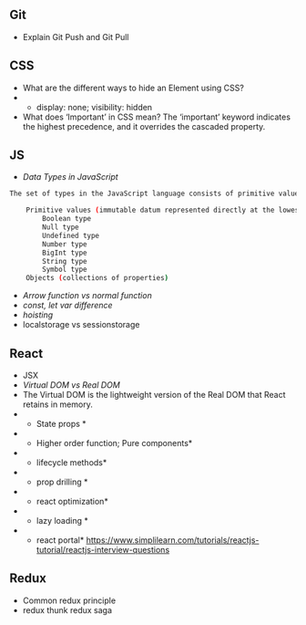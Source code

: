 ## Git 
- Explain Git Push and Git Pull

## CSS
- What are the different ways to hide an Element using CSS?
- - display: none; visibility: hidden
- What does ‘Important’ in CSS mean?
The ‘important’ keyword indicates the highest precedence, and it overrides the cascaded property.

## JS
- *Data Types in JavaScript*
```bash
The set of types in the JavaScript language consists of primitive values and objects.

    Primitive values (immutable datum represented directly at the lowest level of the language)
        Boolean type
        Null type
        Undefined type
        Number type
        BigInt type
        String type
        Symbol type
    Objects (collections of properties)
```

- *Arrow function vs normal function*
- *const, let var difference*
- *hoisting*
- localstorage vs sessionstorage

## React 
- JSX
- *Virtual DOM vs Real DOM*
- The Virtual DOM is the lightweight version of the Real DOM that React retains in memory.
- * State props *
- * Higher order function; Pure components*
- * lifecycle methods*
- * prop drilling * 
- * react optimization*
- * lazy loading *
- * react portal*
https://www.simplilearn.com/tutorials/reactjs-tutorial/reactjs-interview-questions
## Redux 
- Common redux principle 
- redux thunk redux saga
